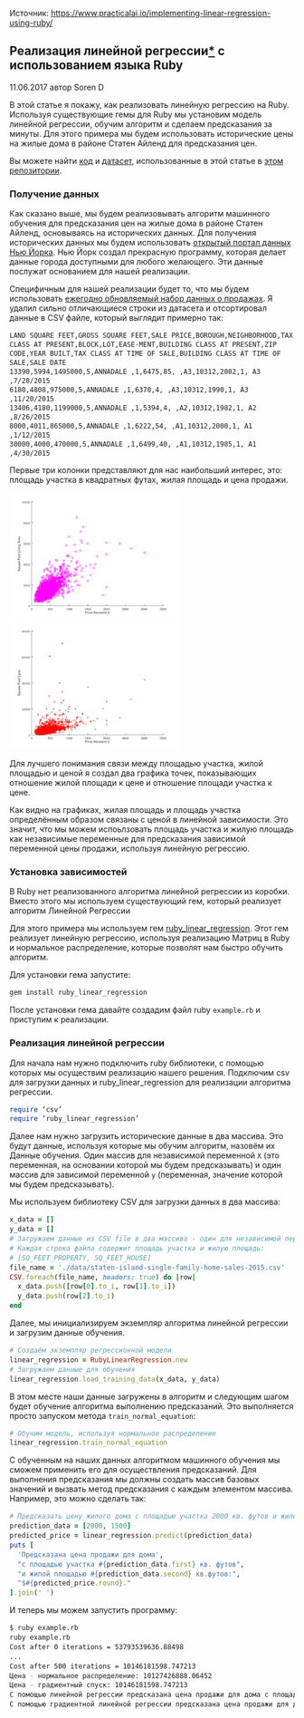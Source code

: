 Источник: https://www.practicalai.io/implementing-linear-regression-using-ruby/

## Реализация линейной регрессии[*](../foot-notes/terminology.md#линейная-регрессия) с использованием языка Ruby
11.06.2017 автор Soren D

В этой статье я покажу, как реализовать линейную регрессию на Ruby.
Используя существующие гемы для Ruby мы установим модель линейной регрессии, обучим алгоритм и сделаем предсказания за минуты. Для этого примера мы будем использовать исторические цены на жилые дома в районе Статен Айленд для предсказания цен.

Вы можете найти [код](../source/example-linear-regression/example.rb) и [датасет](../source/example-linear-regression/data/staten-island-single-family-home-sales-2015.csv), использованные в этой статье в [этом репозитории](https://github.com/daugaard/example-linear-regression).


### Получение данных
Как сказано выше, мы будем реализовывать алгоритм машинного обучения для предсказания цен на жилые дома в районе Статен Айленд, основываясь на исторических данных. Для получения исторических данных мы будем использовать [открытый портал данных Нью Йорка](https://opendata.cityofnewyork.us/). Нью Йорк создал прекрасную программу, которая делает данные города доступными для любого желающего.
Эти данные послужат основанием для нашей реализации.

Специфичным для нашей реализации будет то, что мы будем использовать [ежегодно обновляемый набор данных о продажах](https://data.cityofnewyork.us/Housing-Development/Annualized-Rolling-Sales-Update/uzf5-f8n2). Я удалил сильно отличающиеся строки из датасета и отсортировал данные в CSV файле, который выглядит примерно так:

```csv
LAND SQUARE FEET,GROSS SQUARE FEET,SALE PRICE,BOROUGH,NEIGHBORHOOD,TAX CLASS AT PRESENT,BLOCK,LOT,EASE-MENT,BUILDING CLASS AT PRESENT,ZIP CODE,YEAR BUILT,TAX CLASS AT TIME OF SALE,BUILDING CLASS AT TIME OF SALE,SALE DATE
13390,5994,1495000,5,ANNADALE ,1,6475,85, ,A3,10312,2002,1, A3 ,7/28/2015
6180,4808,975000,5,ANNADALE ,1,6370,4, ,A3,10312,1990,1, A3 ,11/20/2015
13406,4180,1199000,5,ANNADALE ,1,5394,4, ,A2,10312,1982,1, A2 ,8/26/2015
8000,4011,865000,5,ANNADALE ,1,6222,54, ,A1,10312,2000,1, A1 ,1/12/2015
30000,4000,470000,5,ANNADALE ,1,6499,40, ,A1,10312,1985,1, A1 ,4/30/2015
```

Первые три колонки представляют для нас наибольший интерес, это: площадь участка в квадратных футах, жилая площадь и цена продажи.

![Пример регрессии 1 >](../assets/images/linear-regression-example-02.png)
![Пример регрессии 2 >](../assets/images/linear-regression-example-03.png)

Для лучшего понимания связи между площадью участка, жилой площадью и ценой я создал два графика точек, показывающих отношение жилой площади к цене и отношение площади участка к цене.

Как видно на графиках, жилая площадь и площадь участка определённым образом связаны с ценой в линейной зависимости. Это значит, что мы можем испоьлзовать площадь участка и жилую площадь как независимые переменные для предсказания зависимой переменной цены продажи, используя линейную регрессию.

### Установка зависимостей

В Ruby нет реализованного алгоритма линейной регрессии из коробки. Вместо этого мы используем существующий гем, который реализует алгоритм Линейной Регрессии

Для этого примера мы используем гем [ruby_linear_regression](https://rubygems.org/gems/ruby_linear_regression). Этот гем реализует линейную регрессию, используя реализацию Матриц в Ruby и нормальное распределение, которые позволят нам быстро обучить алгоритм.

Для установки гема запустите:
```bash
gem install ruby_linear_regression
```

После установки гема давайте создадим файл ruby `example.rb` и приступим к реализации.

### Реализация линейной регрессии

Для начала нам нужно подключить ruby библиотеки, с помощью которых мы осуществим реализацию нашего решения. Подключим csv для загрузки данных и ruby_linear_regression для реализации алгоритма регрессии.

```ruby
require ‘csv’
require ‘ruby_linear_regression’
```

Далее нам нужно загрузить исторические данные в два массива. Это будут данные, используя которые мы обучим алгоритм, назовём их Данные обучения. Один массив для независимой переменной `X` (это переменная, на основании которой мы будем предсказывать) и один массив для зависимой переменной `y` (переменная, значение которой мы будем предсказывать).

Мы используем библиотеку CSV для загрузки данных в два массива:

```ruby
x_data = []
y_data = []
# Загружаем данные из CSV file в два массива - один для независимой переменной X и один для зависимой переменной Y
# Каждая строка файла содержит площадь участка и жилую площадь:
# [SQ_FEET_PROPERTY, SQ_FEET_HOUSE]
file_name = './data/staten-island-single-family-home-sales-2015.csv'
CSV.foreach(file_name, headers: true) do |row|
  x_data.push([row[0].to_i, row[1].to_i])
  y_data.push(row[2].to_i)
end
```

Далее, мы инициализируем экземпляр алгоритма линейной регрессии и загрузим данные обучения.

```ruby
# Создаём экземпляр регрессионной модели
linear_regression = RubyLinearRegression.new
# Загружаем данные для обучения
linear_regression.load_training_data(x_data, y_data)
```

В этом месте наши данные загружены в алгоритм и следующим шагом будет обучение алгоритма выполнению предсказаний. Это выполняется просто запуском метода `train_normal_equation`:

```ruby
# Обучим модель, используя нормальное распределение
linear_regression.train_normal_equation
```

С обученным на наших данных алгоритмом машинного обучения мы сможем применить его для осуществления предсказаний. Для выполнения предсказания мы должны создать массив базовых значений и вызвать метод предсказания с каждым элементом массива. Например, это можно сделать так:

```ruby
# Предсказать цену жилого дома с площадью участка 2000 кв. футов и жилой площадью 1500 кв. футов
prediction_data = [2000, 1500]
predicted_price = linear_regression.predict(prediction_data)
puts [
  'Предсказана цена продажи для дома',
  "с площадью участка #{prediction_data.first} кв. футов",
  "и жилой площадью #{prediction_data.second} кв.футов:",
  "$#{predicted_price.round}."
].join(' ')
```

И теперь мы можем запустить программу:

```bash
$ ruby example.rb
ruby example.rb
Cost after 0 iterations = 53793539636.88498
...
Cost after 500 iterations = 10146181598.747213
Цена - нормальное распределение: 10127426888.06452
Цена - градиентный спуск: 10146181598.747213
С помощью линейной регрессии предсказана цена продажи для дома с площадью участка 2000 кв. футов и жилой площадью 1500 кв.футов: $395853.
С помощью градиентной линейной регрессии предсказана цена продажи для дома с площадью участка 2000 кв. футов и жилой площадью 1500 кв.футов: $398827.
```
